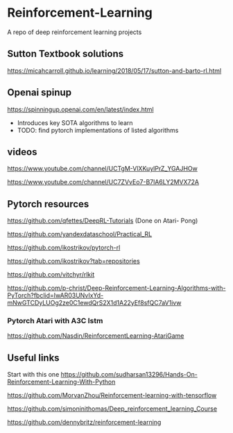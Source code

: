 # Reinforcement-Learning
A repo of deep reinforcement learning projects

## Sutton Textbook solutions
https://micahcarroll.github.io/learning/2018/05/17/sutton-and-barto-rl.html

## Openai spinup
https://spinningup.openai.com/en/latest/index.html

- Introduces key SOTA algorithms to learn
- TODO: find pytorch implementations of listed algorithms

## videos
https://www.youtube.com/channel/UCTgM-VlXKuylPrZ_YGAJHOw

https://www.youtube.com/channel/UC7ZVvEo7-B7lA6LY2MVX72A

## Pytorch resources
https://github.com/qfettes/DeepRL-Tutorials (Done on Atari- Pong)

https://github.com/yandexdataschool/Practical_RL

https://github.com/ikostrikov/pytorch-rl

https://github.com/ikostrikov?tab=repositories

https://github.com/vitchyr/rlkit

https://github.com/p-christ/Deep-Reinforcement-Learning-Algorithms-with-PyTorch?fbclid=IwAR03UNvIxYd-mNwGTCDyLUOg2ze0C1ewdQrS2X1d1A22yEf8sfQC7aV1ivw


### Pytorch Atari with A3C lstm
https://github.com/Nasdin/ReinforcementLearning-AtariGame

## Useful links

Start with this one
https://github.com/sudharsan13296/Hands-On-Reinforcement-Learning-With-Python

https://github.com/MorvanZhou/Reinforcement-learning-with-tensorflow

https://github.com/simoninithomas/Deep_reinforcement_learning_Course

https://github.com/dennybritz/reinforcement-learning


